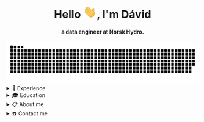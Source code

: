 <div align="center">
<h1 align="center">Hello <img width="35" src="https://github.com/1999AZZAR/1999AZZAR/blob/main/resources/img/waving.gif">, I'm Dávid</h1>
<h4 align="center">a data engineer at Norsk Hydro.</h4>
</div>

<div align="center">
  <img  src="https://github.com/1999AZZAR/1999AZZAR/blob/main/resources/img/grid-snake.svg"
       alt="snake" /></a>
</div>

<details>
  <summary>
    💼 Experience
  </summary>
  <div>
    <h2>Data Engineer</h2>
    <i>November 2023 - PRESENT</i><br>
    <i>at Norsk Hydro</i><br><br>
    <p>My primary focus is learning and familiarizing myself with our data platform and workflow processes. Our technology stack includes Azure, Python, and Java for development, along with tools like Databricks and Azure Data Factory.</p>
    <p>My initial project involved creating a Python-based web scraper to gather Hacker News posts, which are then processed and stored using Azure Data Factory. This experience has deepened my understanding of data pipeline orchestration and data processing.</p>
    <p>I am committed to contributing effectively to the team's goals while continually improving my skills in Python, Java, and Azure technologies.</p>
</div>
  <div>
    <h2>M365 Trainee</h2>
    <i>February 2023 - November 2023</i><br>
    <i>at Norsk Hydro</i><br><br>
    <p>I began by acquiring fundamental knowledge in Active Directory and Azure Active Directory, laying the groundwork for my professional growth.</p>
    <p>My primary role involved data management tasks, including data collection, cleaning, aggregation, and presenting information in a user-friendly format. I leveraged PowerShell and occasionally Python to streamline these processes, enhancing efficiency within the team.</p>
    <p>Notably, my work played a role in supporting the management team's decision-making processes. The insights from the data I managed and presented contributed to informed choices and strategies, ultimately benefiting the organization.</p>
    <p>A milestone as a trainee was the positive feedback I received from my mentor and supervisor. Their support and guidance allowed me to transition into a full-time role at Norsk Hydro.</p>
</div>

  <div>
    <h2>Software Developer (Java)</h2>
    <i>January 2021 - November 2022</i><br>
    <i>at Seacon Europe</i><br><br>
    <p>First, I began with small tasks to understand the company's main project structure. As I steadily proved my capabilities through these initial assignments, they entrusted me with my first independent project.</p>
    <p>For this project, I developed a highly parameterizable application responsible for reading and processing data from robots within an industrial environment. This experience allowed me to contribute meaningfully to the team's efforts without overemphasizing my role.</p>
</div>
</details>

<details>
  <summary>
    🎓 Education
  </summary>
  <div>
    <h2>Master's degree in Computer Science</h2>
    <i>September 2021 - July 2023</i><br>
    <i>at University of Pannonia, Hungary</i>
    <p>Beyond my studies, I created a web application to help the instructors and the students create, manage, and apply for Thesis work.</p>
  </div>
  <div>
    <h2>Bachelor degree in Computer Science Engineering</h2>
    <i>January 2021</i><br>
    <i>at University of Pannonia, Hungary</i>
    <p>I was top of the class in every programming course and got positive instructor feedback for my clean, easy-to-understand, and beyond-required level work.</p>
  </div>
</details>

<details>
  <summary>
    📋 About me
  </summary>
  <div>
    <h2>Activities</h2>
    <p>
      I started learning programming in 2012 at the age of 13. I have learned and worked in many areas, but game development has always been the most interesting.<br>
      I had contract jobs, including video/image processing, high-volume data processing, program module, and API development. Lately, I've been teaching mathematics, informatics, and programming to high school students.<br>
      I wrote my thesis work on mixed reality application development, which included detecting objects in real-time, placing virtual entities – visible through the screen or AR glasses – in the real world, and giving users options to interact with these entities.
    </p>
    <h2>Hobbies and plans</h2>
    <p>
      Besides video games, I am interested in music, especially playing the piano, chess, and puzzles. When I have the opportunity, I like to go touring and kayaking. I live in Hungary and will spend the next semester in Finland at Metropolia University. After my education, I plan to move abroad, and my primary destination is Finland. I started learning Finnish in June 2022 and plan to take a B2-level language exam in 2024. I also speak a little German but haven't practiced since graduating.
    </p>
  </div>
</details>

<details>
  <summary>
    ☎️ Contact me
  </summary>
  <div>
    <br>
    <p>
      &emsp;
    <a href="https://www.linkedin.com/in/d%C3%A1vid-dvorszky-5b2a71232/" target="blank">
      <img align="center" src="https://www.svgrepo.com/show/81143/linkedin.svg"
         alt="" height="20"/> LinkedIn</a>
    </p>
    <p>
      &emsp;
    <a href="https://mailto:dv98david@gmail.com" target="blank">
      <img align="center" src="https://www.svgrepo.com/show/223047/gmail.svg"
         alt="" height="20"/> dv98david@gmail.com</a>
    </p>
    <p>
      &emsp;
    <a href="https://discordapp.com/users/304973175668604929" target="blank">
      <img align="center" src="https://www.svgrepo.com/show/353655/discord-icon.svg"
         alt="" height="20"/> Discord</a>
    </p>
  </div>
</details>
